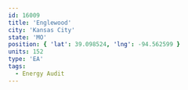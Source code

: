 ```yaml
---
id: 16009
title: 'Englewood'
city: 'Kansas City'
state: 'MO'
position: { 'lat': 39.098524, 'lng': -94.562599 }
units: 152
type: 'EA'
tags:
  - Energy Audit
---
```

